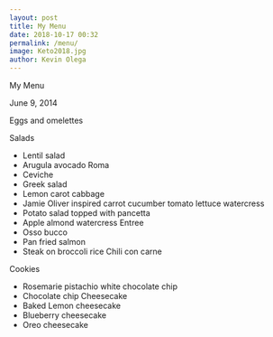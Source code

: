 ```yaml
--- 
layout: post 
title: My Menu
date: 2018-10-17 00:32
permalink: /menu/ 
image: Keto2018.jpg
author: Kevin Olega 
--- 
```



My Menu

June 9, 2014

Eggs and omelettes


Salads
* Lentil salad
* Arugula avocado Roma
* Ceviche
* Greek salad
* Lemon carot cabbage
* Jamie Oliver inspired carrot cucumber tomato lettuce watercress
* Potato salad topped with pancetta 
* Apple almond watercress 
Entree
* Osso bucco
* Pan fried salmon
* Steak on broccoli rice
Chili con carne

Cookies
* Rosemarie pistachio white chocolate chip
* Chocolate chip
Cheesecake
* Baked Lemon cheesecake
* Blueberry cheesecake
* Oreo cheesecake 